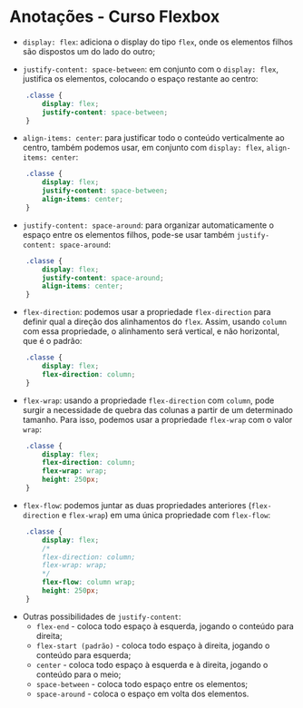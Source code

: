 # Anotações - Curso Flexbox

- `display: flex`: adiciona o display do tipo `flex`, onde os elementos filhos são dispostos um do lado do outro;

- `justify-content: space-between`: em conjunto com o `display: flex`, justifica os elementos, colocando o espaço restante ao centro:

```css
    .classe {
        display: flex;
        justify-content: space-between;
    }
```

- `align-items: center`: para justificar todo o conteúdo verticalmente ao centro, também podemos usar, em conjunto com `display: flex`, `align-items: center`:

```css
    .classe {
        display: flex;
        justify-content: space-between;
        align-items: center;
    }
```

- `justify-content: space-around`: para organizar automaticamente o espaço entre os elementos filhos, pode-se usar também `justify-content: space-around`:

```css
    .classe {
        display: flex;
        justify-content: space-around;
        align-items: center;
    }
```

- `flex-direction`: podemos usar a propriedade `flex-direction` para definir qual a direção dos alinhamentos do `flex`. Assim, usando `column` com essa propriedade, o alinhamento será vertical, e não horizontal, que é o padrão:

```css
    .classe {
        display: flex;
        flex-direction: column;
    }
```

- `flex-wrap`: usando a propriedade `flex-direction` com `column`, pode surgir a necessidade de quebra das colunas a partir de um determinado tamanho. Para isso, podemos usar a propriedade `flex-wrap` com o valor `wrap`: 

```css
    .classe {
        display: flex;
        flex-direction: column;
        flex-wrap: wrap;
        height: 250px;
    }
```

- `flex-flow`: podemos juntar as duas propriedades anteriores (`flex-direction` e `flex-wrap`) em uma única propriedade com `flex-flow`:

```css
    .classe {
        display: flex;
        /* 
        flex-direction: column;
        flex-wrap: wrap; 
        */
        flex-flow: column wrap;
        height: 250px;
    }
```

- Outras possibilidades de `justify-content`: 
    * `flex-end` - coloca todo espaço à esquerda, jogando o conteúdo para direita;
    * `flex-start (padrão)` - coloca todo espaço à direita, jogando o conteúdo para esquerda;
    * `center` - coloca todo espaço à esquerda e à direita, jogando o conteúdo para o meio;
    * `space-between` - coloca todo espaço entre os elementos;
    * `space-around` - coloca o espaço em volta dos elementos.